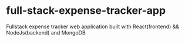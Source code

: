 # full-stack-expense-tracker-app
Fullstack expense tracker web application built with React(frontend) &amp;&amp; NodeJs(backend) and MongoDB
